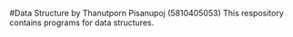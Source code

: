 #Data Structure
by Thanutporn Pisanupoj (5810405053)
This respository contains programs for data structures.